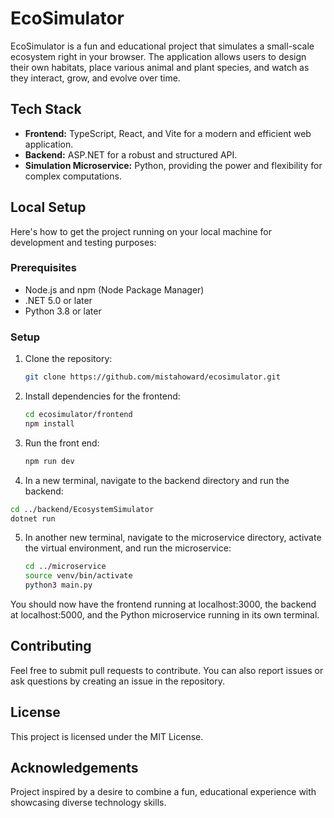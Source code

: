 # EcoSimulator

EcoSimulator is a fun and educational project that simulates a small-scale ecosystem right in your browser. The application allows users to design their own habitats, place various animal and plant species, and watch as they interact, grow, and evolve over time.

## Tech Stack

- **Frontend:** TypeScript, React, and Vite for a modern and efficient web application.
- **Backend:** ASP.NET for a robust and structured API.
- **Simulation Microservice:** Python, providing the power and flexibility for complex computations.

## Local Setup

Here's how to get the project running on your local machine for development and testing purposes:

### Prerequisites

- Node.js and npm (Node Package Manager)
- .NET 5.0 or later
- Python 3.8 or later

### Setup

1. Clone the repository:
   ```bash
   git clone https://github.com/mistahoward/ecosimulator.git
   ```
2. Install dependencies for the frontend:
   ```bash
   cd ecosimulator/frontend
   npm install
   ```
3. Run the front end:
   ```bash
   npm run dev
   ```
4. In a new terminal, navigate to the backend directory and run the backend:
  ```bash
  cd ../backend/EcosystemSimulator
  dotnet run
  ```
5. In another new terminal, navigate to the microservice directory, activate the virtual environment, and run the microservice:
   ```bash
   cd ../microservice
   source venv/bin/activate
   python3 main.py
   ```
You should now have the frontend running at localhost:3000, the backend at localhost:5000, and the Python microservice running in its own terminal.

## Contributing

Feel free to submit pull requests to contribute. You can also report issues or ask questions by creating an issue in the repository.

## License

This project is licensed under the MIT License.

## Acknowledgements

Project inspired by a desire to combine a fun, educational experience with showcasing diverse technology skills.
